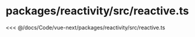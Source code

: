 # packages/reactivity/src/reactive.ts

<<< @/docs/Code/vue-next/packages/reactivity/src/reactive.ts
